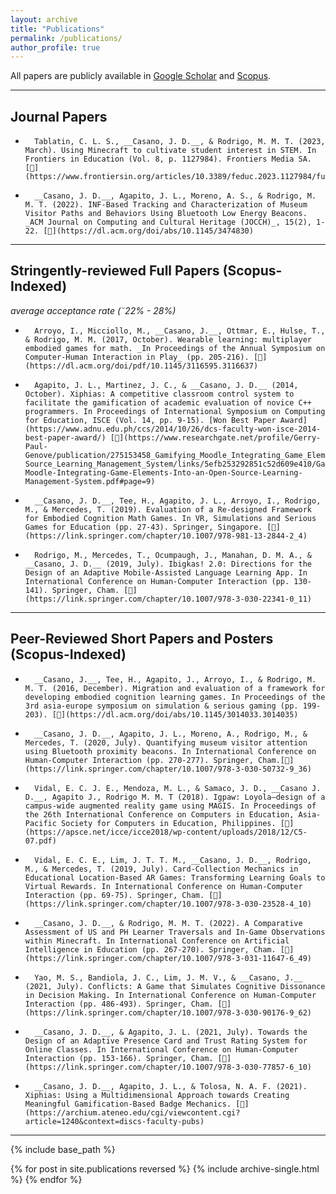 ```yaml
---
layout: archive
title: "Publications"
permalink: /publications/
author_profile: true
---
```


All papers are publicly available in [Google Scholar](https://scholar.google.com/citations?user=79YLkoYAAAAJ&hl=en) and [Scopus](https://www.scopus.com/authid/detail.uri?authorId=57192978226).

---

## Journal Papers

*       Tablatin, C. L. S., __Casano, J. D.__, & Rodrigo, M. M. T. (2023, March). Using Minecraft to cultivate student interest in STEM. In Frontiers in Education (Vol. 8, p. 1127984). Frontiers Media SA. [📝](https://www.frontiersin.org/articles/10.3389/feduc.2023.1127984/full)
*       __Casano, J. D.__, Agapito, J. L., Moreno, A. S., & Rodrigo, M. M. T. (2022). INF-Based Tracking and Characterization of Museum Visitor Paths and Behaviors Using Bluetooth Low Energy Beacons. _ACM Journal on Computing and Cultural Heritage (JOCCH)_, 15(2), 1-22. [📝](https://dl.acm.org/doi/abs/10.1145/3474830)

---

## Stringently-reviewed Full Papers (Scopus-Indexed)
_average acceptance rate (˜22% - 28%)_
*       Arroyo, I., Micciollo, M., __Casano, J.__, Ottmar, E., Hulse, T., & Rodrigo, M. M. (2017, October). Wearable learning: multiplayer embodied games for math. _In Proceedings of the Annual Symposium on Computer-Human Interaction in Play_ (pp. 205-216). [📝](https://dl.acm.org/doi/pdf/10.1145/3116595.3116637)
*       Agapito, J. L., Martinez, J. C., & __Casano, J. D.__ (2014, October). Xiphias: A competitive classroom control system to facilitate the gamification of academic evaluation of novice C++ programmers. In Proceedings of International Symposium on Computing for Education, ISCE (Vol. 14, pp. 9-15). [Won Best Paper Award](https://www.adnu.edu.ph/ccs/2014/10/26/dcs-faculty-won-isce-2014-best-paper-award/) [📝](https://www.researchgate.net/profile/Gerry-Paul-Genove/publication/275153458_Gamifying_Moodle_Integrating_Game_Elements_Into_an_Open-Source_Learning_Management_System/links/5efb253292851c52d609e410/Gamifying-Moodle-Integrating-Game-Elements-Into-an-Open-Source-Learning-Management-System.pdf#page=9)
*       __Casano, J. D.__, Tee, H., Agapito, J. L., Arroyo, I., Rodrigo, M., & Mercedes, T. (2019). Evaluation of a Re-designed Framework for Embodied Cognition Math Games. In VR, Simulations and Serious Games for Education (pp. 27-43). Springer, Singapore. [📝](https://link.springer.com/chapter/10.1007/978-981-13-2844-2_4)
*       Rodrigo, M., Mercedes, T., Ocumpaugh, J., Manahan, D. M. A., & __Casano, J. D.__ (2019, July). Ibigkas! 2.0: Directions for the Design of an Adaptive Mobile-Assisted Language Learning App. In International Conference on Human-Computer Interaction (pp. 130-141). Springer, Cham. [📝](https://link.springer.com/chapter/10.1007/978-3-030-22341-0_11)

---

## Peer-Reviewed Short Papers and Posters (Scopus-Indexed)

*       __Casano, J.__, Tee, H., Agapito, J., Arroyo, I., & Rodrigo, M. M. T. (2016, December). Migration and evaluation of a framework for developing embodied cognition learning games. In Proceedings of the 3rd asia-europe symposium on simulation & serious gaming (pp. 199-203). [📝](https://dl.acm.org/doi/abs/10.1145/3014033.3014035)
*       __Casano, J. D.__, Agapito, J. L., Moreno, A., Rodrigo, M., & Mercedes, T. (2020, July). Quantifying museum visitor attention using Bluetooth proximity beacons. In International Conference on Human-Computer Interaction (pp. 270-277). Springer, Cham.[📝](https://link.springer.com/chapter/10.1007/978-3-030-50732-9_36)
*       Vidal, E. C. J. E., Mendoza, M. L., & Samaco, J. D., __Casano J. D.__, Agapito J., Rodrigo M. M. T (2018). Igpaw: Loyola—design of a campus-wide augmented reality game using MAGIS. In Proceedings of the 26th International Conference on Computers in Education, Asia-Pacific Society for Computers in Education, Philippines. [📝](https://apsce.net/icce/icce2018/wp-content/uploads/2018/12/C5-07.pdf)
*       Vidal, E. C. E., Lim, J. T. T. M., __Casano, J. D.__, Rodrigo, M., & Mercedes, T. (2019, July). Card-Collection Mechanics in Educational Location-Based AR Games: Transforming Learning Goals to Virtual Rewards. In International Conference on Human-Computer Interaction (pp. 69-75). Springer, Cham. [📝](https://link.springer.com/chapter/10.1007/978-3-030-23528-4_10)
*       __Casano, J. D.__, & Rodrigo, M. M. T. (2022). A Comparative Assessment of US and PH Learner Traversals and In-Game Observations within Minecraft. In International Conference on Artificial Intelligence in Education (pp. 267-270). Springer, Cham. [📝](https://link.springer.com/chapter/10.1007/978-3-031-11647-6_49)
*       Yao, M. S., Bandiola, J. C., Lim, J. M. V., & __Casano, J.__ (2021, July). Conflicts: A Game that Simulates Cognitive Dissonance in Decision Making. In International Conference on Human-Computer Interaction (pp. 486-493). Springer, Cham. [📝](https://link.springer.com/chapter/10.1007/978-3-030-90176-9_62)
*       __Casano, J. D.__, & Agapito, J. L. (2021, July). Towards the Design of an Adaptive Presence Card and Trust Rating System for Online Classes. In International Conference on Human-Computer Interaction (pp. 153-166). Springer, Cham. [📝](https://link.springer.com/chapter/10.1007/978-3-030-77857-6_10)
*       __Casano, J. D.__, Agapito, J. L., & Tolosa, N. A. F. (2021). Xiphias: Using a Multidimensional Approach towards Creating Meaningful Gamification-Based Badge Mechanics. [📝](https://archium.ateneo.edu/cgi/viewcontent.cgi?article=1240&context=discs-faculty-pubs)

---

{% include base_path %}

{% for post in site.publications reversed %}
  {% include archive-single.html %}
{% endfor %}
